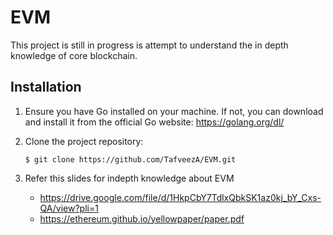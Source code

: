 # EVM

This project is still in progress is attempt to understand the in depth knowledge of core blockchain.

## Installation

1. Ensure you have Go installed on your machine. If not, you can download and install it from the official Go website: https://golang.org/dl/

2. Clone the project repository:

   ```shell
   $ git clone https://github.com/TafveezA/EVM.git
3. Refer this slides for indepth knowledge about EVM
   *  https://drive.google.com/file/d/1HkpCbY7TdlxQbkSK1az0kj_bY_Cxs-QA/view?pli=1
   *  https://ethereum.github.io/yellowpaper/paper.pdf
